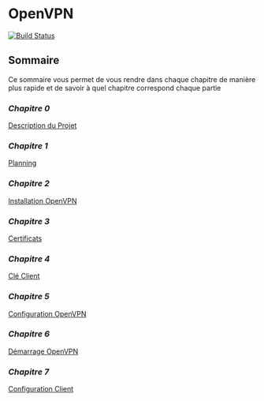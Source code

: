 # OpenVPN

[![Build Status](https://travis-ci.org/joemccann/dillinger.svg?branch=master)](https://travis-ci.org/joemccann/dillinger)

## Sommaire

Ce sommaire vous permet de vous rendre dans chaque chapitre de manière plus rapide et de savoir à quel chapitre correspond chaque partie

### _Chapitre 0_

[Description du Projet](https://github.com/x33lyS/VPN/tree/main/0_Description%20Projet)

### _Chapitre 1_

[Planning](https://github.com/x33lyS/VPN/tree/main/1_Planning)

### _Chapitre 2_

[Installation OpenVPN](https://github.com/x33lyS/VPN/tree/main/2_InstallationOpenVPN)

### _Chapitre 3_

[Certificats](https://github.com/x33lyS/VPN/tree/main/3_Certificat)

### _Chapitre 4_

[Clé Client](https://github.com/x33lyS/VPN/tree/main/4_Cl%C3%A9%20Client)

### _Chapitre 5_

[Configuration OpenVPN](https://github.com/x33lyS/VPN/tree/main/5_Configuration%20OpenVPN)

### _Chapitre 6_

[Démarrage OpenVPN](https://github.com/x33lyS/VPN/tree/main/6_D%C3%A9marrage%20OpenVPN)

### _Chapitre 7_

[Configuration Client](https://github.com/x33lyS/VPN/tree/main/7_Configuration%20Client)
